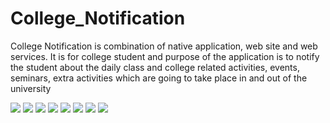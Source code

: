 # College_Notification
College Notification is combination of native application, web site and web services. It is for college student and purpose of the application is to notify the student about the daily class and college related  activities, events, seminars, extra activities which are going to take place in and out of the university

![](Image/Login%20Message.png)
![](Image/Message.png)
![](Image/Insert%20.png)
![](Image/Display%20Division.png)
![](Image/Edit%20Message.png)
![](Image/Login_App.jpg)
![](Image/Welcomepage_App.jpg)
![](Image/Display_Message_App.jpg)
